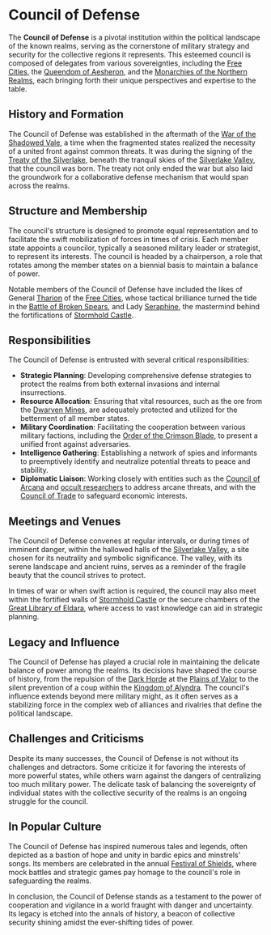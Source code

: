 # Council of Defense

The **Council of Defense** is a pivotal institution within the political landscape of the known realms, serving as the cornerstone of military strategy and security for the collective regions it represents. This esteemed council is composed of delegates from various sovereignties, including the [Free Cities](Free%20Cities.md), the [Queendom of Aesheron](Queendom%20of%20Aesheron.md), and the [Monarchies of the Northern Realms](Monarchies%20of%20the%20Northern%20Realms.md), each bringing forth their unique perspectives and expertise to the table.

## History and Formation

The Council of Defense was established in the aftermath of the [War of the Shadowed Vale](War%20of%20the%20Shadowed%20Vale.md), a time when the fragmented states realized the necessity of a united front against common threats. It was during the signing of the [Treaty of the Silverlake](Treaty%20of%20the%20Silverlake.md), beneath the tranquil skies of the [Silverlake Valley](Silverlake%20Valley.md), that the council was born. The treaty not only ended the war but also laid the groundwork for a collaborative defense mechanism that would span across the realms.

## Structure and Membership

The council's structure is designed to promote equal representation and to facilitate the swift mobilization of forces in times of crisis. Each member state appoints a councilor, typically a seasoned military leader or strategist, to represent its interests. The council is headed by a chairperson, a role that rotates among the member states on a biennial basis to maintain a balance of power.

Notable members of the Council of Defense have included the likes of General [Tharion](Tharion.md) of the [Free Cities](Free%20Cities.md), whose tactical brilliance turned the tide in the [Battle of Broken Spears](Battle%20of%20Broken%20Spears.md), and Lady [Seraphine](Seraphine.md), the mastermind behind the fortifications of [Stormhold Castle](Stormhold%20Castle.md).

## Responsibilities

The Council of Defense is entrusted with several critical responsibilities:

- **Strategic Planning**: Developing comprehensive defense strategies to protect the realms from both external invasions and internal insurrections.
- **Resource Allocation**: Ensuring that vital resources, such as the ore from the [Dwarven Mines](Dwarven%20Mines.md), are adequately protected and utilized for the betterment of all member states.
- **Military Coordination**: Facilitating the cooperation between various military factions, including the [Order of the Crimson Blade](Order%20of%20the%20Crimson%20Blade.md), to present a unified front against adversaries.
- **Intelligence Gathering**: Establishing a network of spies and informants to preemptively identify and neutralize potential threats to peace and stability.
- **Diplomatic Liaison**: Working closely with entities such as the [Council of Arcana](Council%20of%20Arcana.md) and [occult researchers](occult%20researchers.md) to address arcane threats, and with the [Council of Trade](Council%20of%20Trade.md) to safeguard economic interests.

## Meetings and Venues

The Council of Defense convenes at regular intervals, or during times of imminent danger, within the hallowed halls of the [Silverlake Valley](Silverlake%20Valley.md), a site chosen for its neutrality and symbolic significance. The valley, with its serene landscape and ancient ruins, serves as a reminder of the fragile beauty that the council strives to protect.

In times of war or when swift action is required, the council may also meet within the fortified walls of [Stormhold Castle](Stormhold%20Castle.md) or the secure chambers of the [Great Library of Eldara](Great%20Library%20of%20Eldara.md), where access to vast knowledge can aid in strategic planning.

## Legacy and Influence

The Council of Defense has played a crucial role in maintaining the delicate balance of power among the realms. Its decisions have shaped the course of history, from the repulsion of the [Dark Horde](Dark%20Horde.md) at the [Plains of Valor](Plains%20of%20Valor.md) to the silent prevention of a coup within the [Kingdom of Alyndra](Kingdom%20of%20Alyndra.md). The council's influence extends beyond mere military might, as it often serves as a stabilizing force in the complex web of alliances and rivalries that define the political landscape.

## Challenges and Criticisms

Despite its many successes, the Council of Defense is not without its challenges and detractors. Some criticize it for favoring the interests of more powerful states, while others warn against the dangers of centralizing too much military power. The delicate task of balancing the sovereignty of individual states with the collective security of the realms is an ongoing struggle for the council.

## In Popular Culture

The Council of Defense has inspired numerous tales and legends, often depicted as a bastion of hope and unity in bardic epics and minstrels' songs. Its members are celebrated in the annual [Festival of Shields](Festival%20of%20Shields.md), where mock battles and strategic games pay homage to the council's role in safeguarding the realms.

In conclusion, the Council of Defense stands as a testament to the power of cooperation and vigilance in a world fraught with danger and uncertainty. Its legacy is etched into the annals of history, a beacon of collective security shining amidst the ever-shifting tides of power.